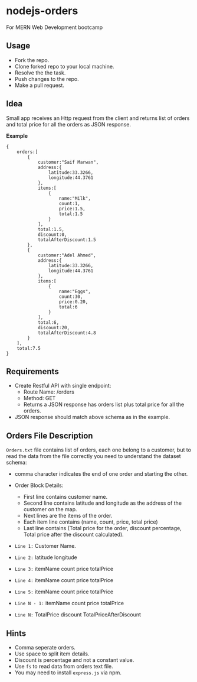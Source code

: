 # nodejs-orders
For MERN Web Development bootcamp
## Usage
- Fork the repo.
- Clone forked repo to your local machine.
- Resolve the the task.
- Push changes to the repo.
- Make a pull request.


## Idea
Small app receives an Http request from the client and returns list of orders and total price for all the orders as JSON response.

**Example**
```
{
    orders:[
        {
            customer:"Saif Marwan",
            address:{
                latitude:33.3266,
                longitude:44.3761
            },
            items:[
                {
                    name:"Milk",
                    count:1,
                    price:1.5,
                    total:1.5
                }
            ],
            total:1.5,
            discount:0,
            totalAfterDiscount:1.5
        },
        {
            customer:"Adel Ahmed",
            address:{
                latitude:33.3266,
                longitude:44.3761
            },
            items:[
                {
                    name:"Eggs",
                    count:30,
                    price:0.20,
                    total:6
                }
            ],
            total:6,
            discount:20,
            totalAfterDiscount:4.8
        }
    ],
    total:7.5
}
```
## Requirements
- Create Restful API with single endpoint:
    - Route Name: /orders
    - Method: GET
    - Returns a JSON response has orders list plus total price for all the orders.
- JSON response should match above schema as in the example.

## Orders File Description
`Orders.txt` file contains list of orders, each one belong to a customer, but to read the data from the file correctly you need to understand the dataset schema:
- comma character indicates the end of one order and starting the other.
- Order Block Details:
    - First line contains customer name.
    - Second line contains latitude and longitude as the address of the customer on the map.
    - Next lines are the items of the order.
    - Each item line contains (name, count, price, total price)
    - Last line contains (Total price for the order, discount percentage, Total price after the discount calculated).

- `Line 1:` Customer Name.
- `Line 2:` latitude longitude
- `Line 3:` itemName count price totalPrice
- `Line 4:` itemName count price totalPrice
- `Line 5:` itemName count price totalPrice
- `Line N - 1:` itemName count price totalPrice
- `Line N:` TotalPrice discount TotalPriceAfterDiscount


## Hints
- Comma seperate orders.
- Use space to split item details.
- Discount is percentage and not a constant value.
- Use `fs` to read data from orders text file.
- You may need to install `express.js` via npm.




